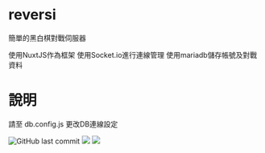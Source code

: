 # reversi

簡單的黑白棋對戰伺服器

使用NuxtJS作為框架
使用Socket.io進行連線管理
使用mariadb儲存帳號及對戰資料

# 說明

請至 db.config.js 更改DB連線設定

![GitHub last commit](https://img.shields.io/github/last-commit/linziyou0601/reversi?style=for-the-badge) ![](https://img.shields.io/badge/author-linziyou0601-red.svg?style=for-the-badge) ![](https://img.shields.io/badge/language-javascript-blue.svg?style=for-the-badge)
